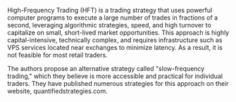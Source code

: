 High-Frequency Trading (HFT) is a trading strategy that uses powerful computer programs to execute a large number of trades in fractions of a second, leveraging algorithmic strategies, speed, and high turnover to capitalize on small, short-lived market opportunities. This approach is highly capital-intensive, technically complex, and requires infrastructure such as VPS services located near exchanges to minimize latency. As a result, it is not feasible for most retail traders.

The authors propose an alternative strategy called "slow-frequency trading," which they believe is more accessible and practical for individual traders. They have published numerous strategies for this approach on their website, quantifiedstrategies.com.
